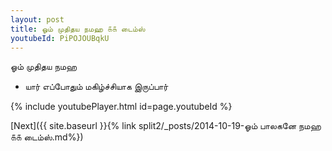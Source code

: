 ```yaml
---
layout: post
title: ஓம் முதிதய நமஹ ௧௧ டைம்ஸ்
youtubeId: PiPOJOUBqkU
---
```

 
 
 ஓம் முதிதய நமஹ  
 
 -  யார் எப்போதும் மகிழ்ச்சியாக இருப்பார் 
 
  
 
  
 
 
 
 
 
 


{% include youtubePlayer.html id=page.youtubeId %}
 
[Next]({{ site.baseurl }}{% link  split2/_posts/2014-10-19-ஓம் பாலகனே நமஹ ௧௧ டைம்ஸ்.md%})
 
